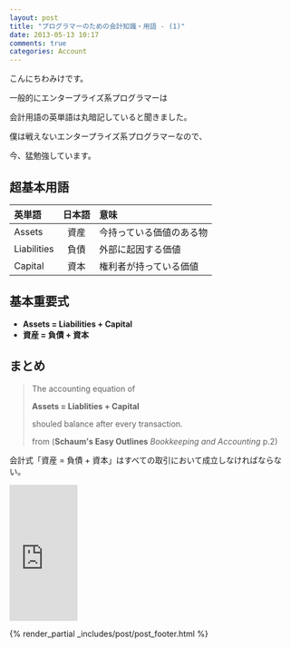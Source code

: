 ```yaml
---
layout: post
title: "プログラマーのための会計知識・用語 - (1)"
date: 2013-05-13 10:17
comments: true
categories: Account
---
```


こんにちわみけです。


一般的にエンタープライズ系プログラマーは

会計用語の英単語は丸暗記していると聞きました。


僕は戦えないエンタープライズ系プログラマーなので、

今、猛勉強しています。



超基本用語
-----

| 英単語 | 日本語 | 意味 |
|:-----|:-----:|:-----|
| Assets | 資産 | 今持っている価値のある物 |
| Liabilities | 負債 | 外部に起因する価値 |
| Capital | 資本 | 権利者が持っている価値 |

基本重要式
----

+ **Assets = Liabilities + Capital**
+ **資産 = 負債 + 資本**


まとめ
------

> The accounting equation of
> 
> **Assets = Liablities + Capital**
> 
> shouled balance after every transaction.
> 
>   from (**Schaum's Easy Outlines** *Bookkeeping and Accounting* p.2)

会計式「資産 = 負債 + 資本」はすべての取引において成立しなければならない。

<iframe src="http://rcm-jp.amazon.co.jp/e/cm?lt1=_blank&bc1=000000&IS2=1&bg1=FFFFFF&fc1=000000&lc1=0000FF&t=kkkjkrt-22&o=9&p=8&l=as4&m=amazon&f=ifr&ref=ss_til&asins=0071779752" style="width:120px;height:240px;" scrolling="no" marginwidth="0" marginheight="0" frameborder="0"></iframe>

{% render_partial _includes/post/post_footer.html %}


